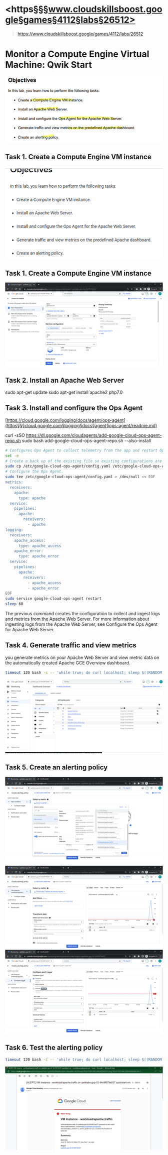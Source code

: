 # <https§§§www.cloudskillsboost.google§games§4112§labs§26512>
> <https://www.cloudskillsboost.google/games/4112/labs/26512>

# Monitor a Compute Engine Virtual Machine: Qwik Start

![](1687158812406.png)

## Task 1. Create a Compute Engine VM instance

![](1687161607814.png)

## Task 1. Create a Compute Engine VM instance

![](1687161694517.png)

## Task 2. Install an Apache Web Server

sudo apt-get update
sudo apt-get install apache2 php7.0

## Task 3. Install and configure the Ops Agent

[https://cloud.google.com/logging/docs/agent/ops-agent](https§§§cloud.google.com§logging§docs§agent§ops-agent/readme.md)

curl -sSO https://dl.google.com/cloudagents/add-google-cloud-ops-agent-repo.sh
sudo bash add-google-cloud-ops-agent-repo.sh --also-install


```bash
# Configures Ops Agent to collect telemetry from the app and restart Ops Agent.
set -e
# Create a back up of the existing file so existing configurations are not lost.
sudo cp /etc/google-cloud-ops-agent/config.yaml /etc/google-cloud-ops-agent/config.yaml.bak
# Configure the Ops Agent.
sudo tee /etc/google-cloud-ops-agent/config.yaml > /dev/null << EOF
metrics:
  receivers:
    apache:
      type: apache
  service:
    pipelines:
      apache:
        receivers:
          - apache
logging:
  receivers:
    apache_access:
      type: apache_access
    apache_error:
      type: apache_error
  service:
    pipelines:
      apache:
        receivers:
          - apache_access
          - apache_error
EOF
sudo service google-cloud-ops-agent restart
sleep 60
```

The previous command creates the configuration to collect and ingest logs and metrics from the Apache Web Server. For more information about ingesting logs from the Apache Web Server, see Configure the Ops Agent for Apache Web Server.


## Task 4. Generate traffic and view metrics

you generate metrics on your Apache Web Server and view metric data on the automatically created Apache GCE Overview dashboard.

```bash
timeout 120 bash -c -- 'while true; do curl localhost; sleep $((RANDOM % 4)) ; done'
```

![](1687162297277.png)

## Task 5. Create an alerting policy

![](1687162448341.png)

![](1687162476486.png)
![](1687162496368.png)


## Task 6. Test the alerting policy

```bash
timeout 120 bash -c -- 'while true; do curl localhost; sleep $((RANDOM % 4)) ; done'
```

![](1687162857403.png)